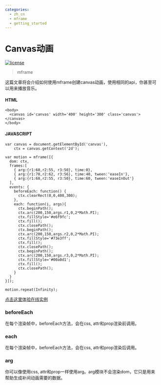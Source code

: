 ```yaml
---
categories:
  - zh_cn
  - mframe
  - getting_started
---
```

# Canvas动画

[![license](https://img.shields.io/github/license/momentum-design/momentum-ui.svg?color=blueviolet)](https://github.com/momentum-design/momentum-ui/blob/master/charts/LICENSE)

> mframe

这篇文章将会介绍如何使用mframe创建canvas动画，使用相同的api，你甚至可以用来播放音乐。

#### HTML

```
<body>
  <canvas id='canvas' width='400' height='300' class='canvas'></canvas>
</body>
```

#### JAVASCRIPT

```
var canvas = document.getElementById('canvas'),
    ctx = canvas.getContext('2d');

var motion = mframe([{
  dom: ctx,
  frames:[
    { arg:{r1:60,r2:55, r3:50}, time:0},
    { arg:{r1:70,r2:62, r3:56}, time:40, tween:'easeIn'},
    { arg:{r1:60,r2:55, r3:50}, time:60, tween:'easeInOut'}
  ],
  events: {
    beforeEach: function() {
      ctx.clearRect(0,0,400,300);
    },
    each: function(i, args){
      ctx.beginPath();
      ctx.arc(200,150,args.r1,0,2*Math.PI);
      ctx.fillStyle='#e6f9fc';
      ctx.fill();
      ctx.closePath();
      ctx.beginPath();
      ctx.arc(200,150,args.r2,0,2*Math.PI);
      ctx.fillStyle='#73e3ff';
      ctx.fill();
      ctx.closePath();
      ctx.beginPath();
      ctx.arc(200,150,args.r3,0,2*Math.PI);
      ctx.fillStyle='#00a0d1';
      ctx.fill();
      ctx.closePath();
    }
  }
}]);

motion.repeat(Infinity);
```

[点击这里体验在线实例](https://codepen.io/arthusliang/pen/wvajZJp)

### beforeEach

在每个渲染帧中，beforeEach方法，会在css, attr和prop渲染前调用。

### each

在每个渲染帧中，beforeEach方法，会在css, attr和prop渲染后调用。

### arg

你可以像使用css, attr和prop一样使用arg。arg模块不会渲染dom，它只是用来帮助生成补间动画需要的数据。